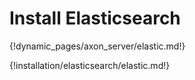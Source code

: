 # Install Elasticsearch

{!dynamic_pages/axon_server/elastic.md!}

{!installation/elasticsearch/elastic.md!}